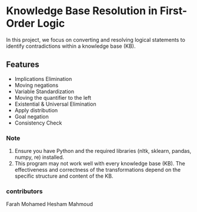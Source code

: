 <h1>  Knowledge Base Resolution in First-Order Logic </h1>

In this project, we focus on converting and resolving logical statements to identify contradictions within a knowledge base (KB). 

<h2>Features</h2>
<ul>
  <li>Implications Elimination</li>
  <li>Moving negations</li>
  <li>Variable Standardization</li>
  <li>Moving the quantifier to the left</li>
  <li>Existential & Universal Elimination</li>
  <li>Apply distribution</li>
  <li>Goal negation</li>
  <li>Consistency Check</li>
</ul>

<h3> Note </h3>
<ol>
<li>Ensure you have Python and the required libraries (nltk, sklearn, pandas, numpy, re) installed.</li>
<li>This program may not work well with every knowledge base (KB). The effectiveness and correctness of the transformations depend on the specific structure and content of the KB.</li>
</ol>

<h3> contributors </h3>

Farah Mohamed
Hesham Mahmoud
